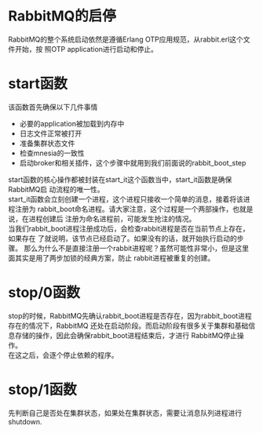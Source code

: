 # RabbitMQ的启停
RabbitMQ的整个系统启动依然是遵循Erlang OTP应用规范，从rabbit.erl这个文件开始，按
照OTP application进行启动和停止。

# start函数
该函数首先确保以下几件事情

* 必要的application被加载到内存中
* 日志文件正常被打开
* 准备集群状态文件
* 检查mnesia的一致性
* 启动broker和相关插件，这个步骤中就用到我们前面说的rabbit_boot_step

start函数的核心操作都被封装在start_it这个函数当中，start_it函数是确保RabbitMQ启
动流程的唯一性。		
start_it函数会立刻创建一个进程，这个进程只接收一个简单的消息，接着将该进程注册为
rabbit_boot命名进程。请大家注意，这个过程是一个两部操作，也就是说，在进程创建后
注册为命名进程前，可能发生抢注的情况。		
当我们rabbit_boot进程注册成功后，会检查rabbit进程是否在当前节点上存在，如果存在
了就说明，该节点已经启动了。如果没有的话，就开始执行启动的步骤。
那么为什么不是直接注册一个rabbit进程呢？虽然可能性非常小，但是这里面其实是用了两步加锁的经典方案，防止
rabbit进程被重复的创建。

# stop/0函数
stop的时候，RabbitMQ先确认rabbit_boot进程是否存在，因为rabbit_boot进程存在的情况下，RabbitMQ
还处在启动阶段。而启动阶段有很多关于集群和基础信息存储的操作，因此会确保rabbit_boot进程结束后，才进行
RabbitMQ停止操作。   
在这之后，会逐个停止依赖的程序。

# stop/1函数
先判断自己是否处在集群状态，如果处在集群状态，需要让消息队列进程进行shutdown.
